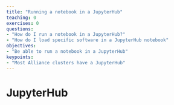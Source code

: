 ```yaml
---
title: "Running a notebook in a JupyterHub"
teaching: 0
exercises: 0
questions:
- "How do I run a notebook in a JupyterHub?"
- "How do I load specific software in a JupyterHub notebook"
objectives:
- "Be able to run a notebook in a JupyterHub"
keypoints:
- "Most Alliance clusters have a JupyterHub"
---
```


# JupyterHub



